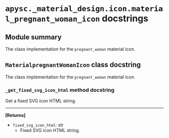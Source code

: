 # `apysc._material_design.icon.material_pregnant_woman_icon` docstrings

## Module summary

The class implementation for the `pregnant_woman` material icon.

## `MaterialpregnantWomanIcon` class docstring

The class implementation for the `pregnant_woman` material icon.

### `_get_fixed_svg_icon_html` method docstring

Get a fixed SVG icon HTML string.<hr>

**[Returns]**

- `fixed_svg_icon_html`: str
  - Fixed SVG icon HTML string.